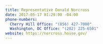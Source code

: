 ```yaml
---
title: Representative Donald Norcross
date: 2017-05-17 01:29:00 -04:00
phone-numbers:
  Cherry Hill Office: "(856) 427-7000"
  Washington, DC Office: "(202) 225-6501"
website: https://norcross.house.gov/
---
```


